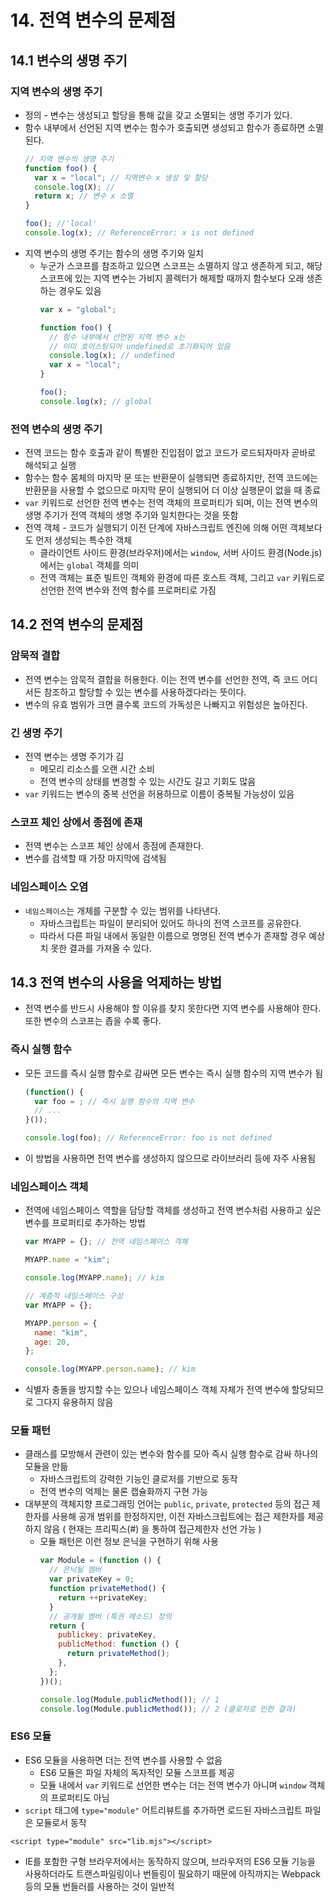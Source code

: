# 14. 전역 변수의 문제점

## 14.1 변수의 생명 주기

### 지역 변수의 생명 주기

- 정의 - 변수는 생성되고 할당을 통해 값을 갖고 소멸되는 생명 주기가 있다.
- 함수 내부에서 선언된 지역 변수는 함수가 호출되면 생성되고 함수가 종료하면 소멸된다.
  ```jsx
  // 지역 변수의 생명 주기
  function foo() {
    var x = "local"; // 지역변수 x 생성 및 할당
    console.log(X); //
    return x; // 변수 x 소멸
  }

  foo(); //'local'
  console.log(x); // ReferenceError: x is not defined
  ```
- 지역 변수의 생명 주기는 함수의 생명 주기와 일치
  - 누군가 스코프를 참조하고 있으면 스코프는 소멸하지 않고 생존하게 되고, 해당 스코프에 있는 지역 변수는 가비지 콜렉터가 해제할 때까지 함수보다 오래 생존하는 경우도 있음
    ```jsx
    var x = "global";

    function foo() {
      // 함수 내부에서 선언된 지역 변수 x는
      // 이미 호이스팅되어 undefined로 초기화되어 있음
      console.log(x); // undefined
      var x = "local";
    }

    foo();
    console.log(x); // global
    ```

### 전역 변수의 생명 주기

- 전역 코드는 함수 호출과 같이 특별한 진입점이 없고 코드가 로드되자마자 곧바로 해석되고 실행
- 함수는 함수 몸체의 마지막 문 또는 반환문이 실행되면 종료하지만, 전역 코드에는 반환문을 사용할 수 없으므로 마지막 문이 실행되어 더 이상 실행문이 없을 때 종료
- `var` 키워드로 선언한 전역 변수는 전역 객체의 프로퍼티가 되며, 이는 전역 변수의 생명 주기가 전역 객체의 생명 주기와 일치한다는 것을 뜻함
- 전역 객체 - 코드가 실행되기 이전 단계에 자바스크립트 엔진에 의해 어떤 객체보다도 먼저 생성되는 특수한 객체
  - 클라이언트 사이드 환경(브라우저)에서는 `window`, 서버 사이드 환경(Node.js)에서는 `global` 객체를 의미
  - 전역 객체는 표준 빌트인 객체와 환경에 따른 호스트 객체, 그리고 `var` 키워드로 선언한 전역 변수와 전역 함수를 프로퍼티로 가짐

## 14.2 전역 변수의 문제점

### 암묵적 결합

- 전역 변수는 암묵적 결합을 허용한다. 이는 전역 변수를 선언한 전역, 즉 코드 어디서든 참조하고 할당할 수 있는 변수를 사용하겠다라는 뜻이다.
- 변수의 유효 범위가 크면 클수록 코드의 가독성은 나빠지고 위험성은 높아진다.

### 긴 생명 주기

- 전역 변수는 생명 주기가 김
  - 메모리 리소스를 오랜 시간 소비
  - 전역 변수의 상태를 변경할 수 있는 시간도 길고 기회도 많음
- `var` 키워드는 변수의 중복 선언을 허용하므로 이름이 중복될 가능성이 있음

### 스코프 체인 상에서 종점에 존재

- 전역 변수는 스코프 체인 상에서 종점에 존재한다.
- 변수를 검색할 때 가장 마지막에 검색됨

### 네임스페이스 오염

- `네임스페이스`는 개체를 구분할 수 있는 범위를 나타낸다.
  - 자바스크립트는 파일이 분리되어 있어도 하나의 전역 스코프를 공유한다.
  - 따라서 다른 파일 내에서 동일한 이름으로 명명된 전역 변수가 존재할 경우 예상치 못한 결과를 가져올 수 있다.

## 14.3 전역 변수의 사용을 억제하는 방법

- 전역 변수를 반드시 사용해야 할 이유를 찾지 못한다면 지역 변수를 사용해야 한다. 또한 변수의 스코프는 좁을 수록 좋다.

### 즉시 실행 함수

- 모든 코드를 즉시 실행 함수로 감싸면 모든 변수는 즉시 실행 함수의 지역 변수가 됨
  ```jsx
  (function() {
    var foo = ;	// 즉시 실행 함수의 지역 변수
    // ...
  }());

  console.log(foo);	// ReferenceError: foo is not defined

  ```
- 이 방법을 사용하면 전역 변수를 생성하지 않으므로 라이브러리 등에 자주 사용됨

### 네임스페이스 객체

- 전역에 네임스페이스 역할을 담당할 객체를 생성하고 전역 변수처럼 사용하고 싶은 변수를 프로퍼티로 추가하는 방법
  ```jsx
  var MYAPP = {}; // 전역 네임스페이스 객체

  MYAPP.name = "kim";

  console.log(MYAPP.name); // kim

  // 계층적 네임스페이스 구성
  var MYAPP = {};

  MYAPP.person = {
    name: "kim",
    age: 20,
  };

  console.log(MYAPP.person.name); // kim
  ```
- 식별자 충돌을 방지할 수는 있으나 네임스페이스 객체 자체가 전역 변수에 할당되므로 그다지 유용하지 않음

### 모듈 패턴

- 클래스를 모방해서 관련이 있는 변수와 함수를 모아 즉시 실행 함수로 감싸 하나의 모듈을 만듦
  - 자바스크립트의 강력한 기능인 클로저를 기반으로 동작
  - 전역 변수의 억제는 물론 캡슐화까지 구현 가능
- 대부분의 객체지향 프로그래밍 언어는 `public`, `private`, `protected` 등의 접근 제한자를 사용해 공개 범위를 한정하지만, 이전 자바스크립트에는 접근 제한자를 제공하지 않음 ( 현재는 프리픽스(#) 을 통하여 접근제한자 선언 가능 )
  - 모듈 패턴은 이런 정보 은닉을 구현하기 위해 사용
    ```jsx
    var Module = (function () {
      // 은닉될 멤버
      var privateKey = 0;
      function privateMethod() {
        return ++privateKey;
      }
      // 공개될 멤버 (특권 메소드) 정의
      return {
        publickey: privateKey,
        publicMethod: function () {
          return privateMethod();
        },
      };
    })();

    console.log(Module.publicMethod()); // 1
    console.log(Module.publicMethod()); // 2 (클로저로 인한 결과)
    ```

### ES6 모듈

- ES6 모듈을 사용하면 더는 전역 변수를 사용할 수 없음
  - ES6 모듈은 파일 자체의 독자적인 모듈 스코프를 제공
  - 모듈 내에서 `var` 키워드로 선언한 변수는 더는 전역 변수가 아니며 `window` 객체의 프로퍼티도 아님
- `script` 태그에 `type="module"` 어트리뷰트를 추가하면 로드된 자바스크립트 파일은 모듈로서 동작

```
<script type="module" src="lib.mjs"></script>

```

- IE를 포함한 구형 브라우저에서는 동작하지 않으며, 브라우저의 ES6 모듈 기능을 사용하더라도 트랜스파일링이나 번들링이 필요하기 때문에 아직까지는 Webpack 등의 모듈 번들러를 사용하는 것이 일반적
